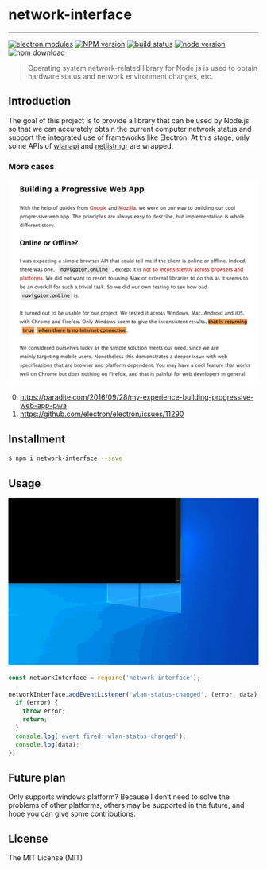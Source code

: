 # network-interface

---

[![electron modules][electron-modules-image]][electron-modules-url]
[![NPM version][npm-image]][npm-url]
[![build status][build-image]][build-url]
[![node version][node-image]][node-url]
[![npm download][download-image]][download-url]

[electron-modules-image]: https://img.shields.io/badge/electron-modules-blue.svg
[electron-modules-url]: https://github.com/xudafeng/electron-modules
[npm-image]: https://img.shields.io/npm/v/network-interface.svg
[npm-url]: https://npmjs.org/package/network-interface
[build-image]: https://img.shields.io/appveyor/build/xudafeng/network-interface.svg?logo=appveyor
[build-url]: https://ci.appveyor.com/project/xudafeng/network-interface
[node-image]: https://img.shields.io/badge/node.js-%3E=_8-green.svg
[node-url]: http://nodejs.org/download/
[download-image]: https://img.shields.io/npm/dm/network-interface.svg
[download-url]: https://npmjs.org/package/network-interface

> Operating system network-related library for Node.js is used to obtain hardware status and network environment changes, etc.

## Introduction

The goal of this project is to provide a library that can be used by Node.js so that we can accurately obtain the current computer network status and support the integrated use of frameworks like Electron. At this stage, only some APIs of [wlanapi](https://docs.microsoft.com/en-us/windows/win32/api/wlanapi/nf-wlanapi-wlanregisternotification) and [netlistmgr](https://docs.microsoft.com/en-us/windows/win32/api/netlistmgr/nn-netlistmgr-inetworkconnectionevents) are wrapped.

### More cases

<p align="center">
  <img src="./images/post-pwa-paradite.png" width="600" />
</p>

0. https://paradite.com/2016/09/28/my-experience-building-progressive-web-app-pwa
1. https://github.com/electron/electron/issues/11290

## Installment

```bash
$ npm i network-interface --save
```

## Usage

<p align="center">
  <img src="./images/demo.gif" width="720" />
</p>

```javascript
const networkInterface = require('network-interface');

networkInterface.addEventListener('wlan-status-changed', (error, data) => {
  if (error) {
    throw error;
    return;
  }
  console.log('event fired: wlan-status-changed');
  console.log(data);
});
```

## Future plan

Only supports windows platform? Because I don’t need to solve the problems of other platforms, others may be supported in the future, and hope you can give some contributions.

## License

The MIT License (MIT)
